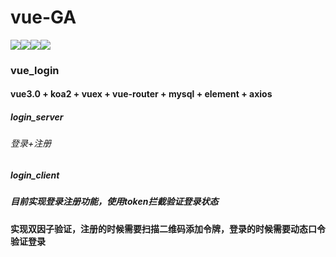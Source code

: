 # vue-GA

![](https://img.shields.io/badge/vue-2.6.6-brightgreen.svg?style=plastic)![](https://img.shields.io/badge/vuex-3.1.0-brightgreen.svg?style=plastic)![](https://img.shields.io/badge/axios-0.18.0-brightgreen.svg?style=plastic)![](https://img.shields.io/badge/elemet-3.1.0-brightgreen.svg?style=plastic)

### vue_login

#### vue3.0 + koa2 + vuex + vue-router + mysql + element + axios

##### login_server

###### 登录+注册

##### login_client

##### 目前实现登录注册功能，使用token拦截验证登录状态

#### 实现双因子验证，注册的时候需要扫描二维码添加令牌，登录的时候需要动态口令验证登录

